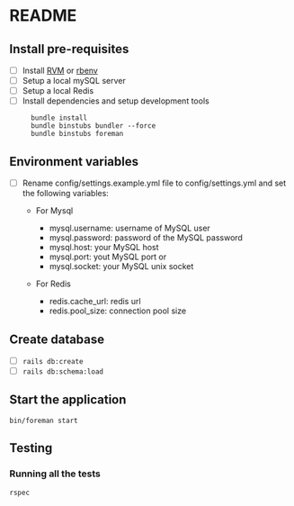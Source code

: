 # README

## Install pre-requisites
- [ ] Install [RVM](https://rvm.io/) or [rbenv](https://github.com/rbenv/rbenv)
- [ ] Setup a local mySQL server
- [ ] Setup a local Redis
- [ ] Install dependencies and setup development tools
  ```
    bundle install
    bundle binstubs bundler --force
    bundle binstubs foreman
  ```

## Environment variables
- [ ] Rename config/settings.example.yml file to config/settings.yml and set the following variables:

  - For Mysql

    - mysql.username: username of MySQL user
    - mysql.password: password of the MySQL password
    - mysql.host: your MySQL host
    - mysql.port: yout MySQL port
or
    - mysql.socket: your MySQL unix socket

  - For Redis

    - redis.cache_url: redis url 
    - redis.pool_size: connection pool size

## Create database 
- [ ] `rails db:create`
- [ ] `rails db:schema:load`

## Start the application
```
bin/foreman start
```

## Testing

### Running all the tests
```
rspec
``` 
